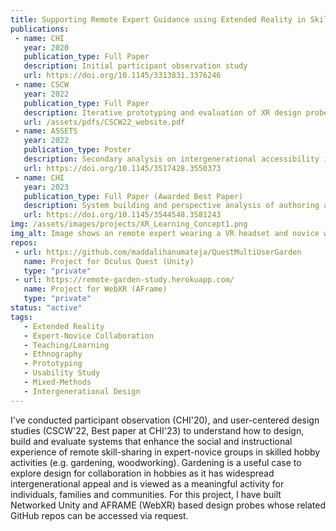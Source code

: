 ```yaml
---
title: Supporting Remote Expert Guidance using Extended Reality in Skilled Hobbies
publications:
 - name: CHI
   year: 2020
   publication_type: Full Paper
   description: Initial participant observation study
   url: https://doi.org/10.1145/3313831.3376246
 - name: CSCW
   year: 2022
   publication_type: Full Paper
   description: Iterative prototyping and evaluation of XR design probes
   url: /assets/pdfs/CSCW22_website.pdf
 - name: ASSETS
   year: 2022
   publication_type: Poster
   description: Secondary analysis on intergenerational accessibility in XR
   url: https://doi.org/10.1145/3517428.3550373
 - name: CHI
   year: 2023
   publication_type: Full Paper (Awarded Best Paper)
   description: System building and perspective analysis of authoring and sharing reconstructed spaces for XR
   url: https://doi.org/10.1145/3544548.3581243
img: /assets/images/projects/XR_Learning_Concept1.png
img_alt: Image shows an remote expert wearing a VR headset and novice wearing an AR heaset. The expert is able to see the first-person-view of the novice. The expert and novice are talking to each other about how to use a tool (pruning shears in this image).
repos: 
 - url: https://github.com/maddalihanumateja/QuestMultiUserGarden
   name: Project for Oculus Quest (Unity)
   type: "private"
 - url: https://remote-garden-study.herokuapp.com/
   name: Project for WebXR (AFrame)
   type: "private"
status: "active"
tags:
   - Extended Reality
   - Expert-Novice Collaboration
   - Teaching/Learning
   - Ethnography
   - Prototyping
   - Usability Study
   - Mixed-Methods
   - Intergenerational Design
---
```

I've conducted participant observation (CHI'20), and user-centered design studies (CSCW'22, Best paper at CHI'23) to understand how to design, build and evaluate systems that enhance the social and instructional experience of remote skill-sharing in expert-novice groups in skilled hobby activities (e.g. gardening, woodworking). Gardening is a useful case to explore design for collaboration in hobbies as it has widespread intergenerational appeal and is viewed as a meaningful activity for individuals, families and communities. For this project, I have built Networked Unity and AFRAME (WebXR) based design probes whose related GitHub repos can be accessed via request.